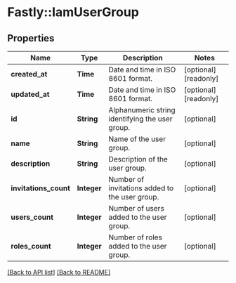# Fastly::IamUserGroup

## Properties

| Name | Type | Description | Notes |
| ---- | ---- | ----------- | ----- |
| **created_at** | **Time** | Date and time in ISO 8601 format. | [optional][readonly] |
| **updated_at** | **Time** | Date and time in ISO 8601 format. | [optional][readonly] |
| **id** | **String** | Alphanumeric string identifying the user group. | [optional] |
| **name** | **String** | Name of the user group. | [optional] |
| **description** | **String** | Description of the user group. | [optional] |
| **invitations_count** | **Integer** | Number of invitations added to the user group. | [optional] |
| **users_count** | **Integer** | Number of users added to the user group. | [optional] |
| **roles_count** | **Integer** | Number of roles added to the user group. | [optional] |

[[Back to API list]](../../README.md#endpoints) [[Back to README]](../../README.md)

